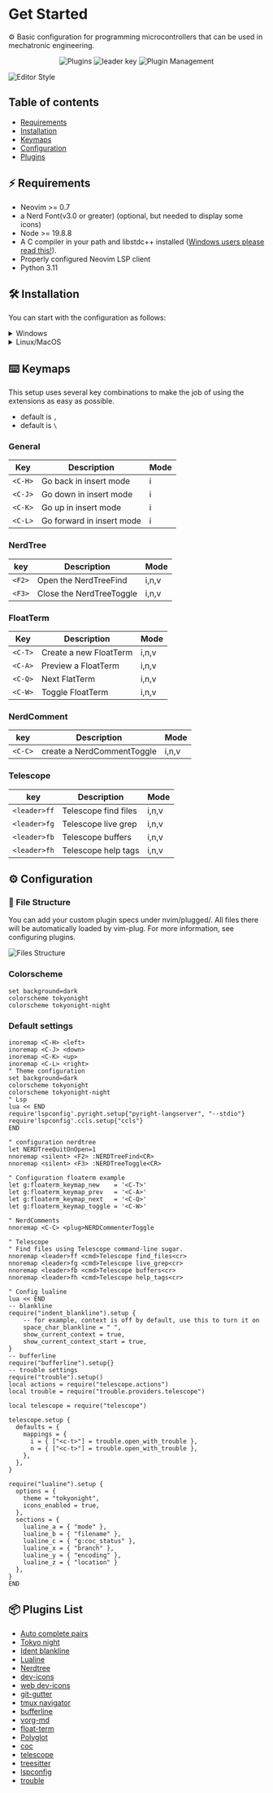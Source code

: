 # Get Started

⚙️ Basic configuration for programming microcontrollers that can be used in mechatronic engineering.

<p align="center">
<img alt="Plugins" src="https://img.shields.io/badge/build%20-%2020%20-%20brightgreen?style=for-the-badge&logo=vim&logoColor=black&label=Plugin%20Install">
<img alt="leader key" src="https://img.shields.io/badge/build-%2C-brightgreen?style=for-the-badge&logo=vim&logoColor=black&label=Leader%20key"> 
<img alt="Plugin Management" src="https://img.shields.io/badge/build-Vim%20Plug-brightgreen?style=for-the-badge&logo=vim&logoColor=black&label=Plugin%20Managment">
</p>

![Editor Style](img/appearence-workspace-nvim.png)

## Table of contents

- [Requirements](#%EF%B8%8F-requirements)
- [Installation](#%EF%B8%8F-installation)
- [Keymaps](#%EF%B8%8F-keymaps)
- [Configuration](#%EF%B8%8F-configuration)
- [Plugins](#-plugins-list)

## ⚡️ Requirements

- Neovim >= 0.7
- a Nerd Font(v3.0 or greater) (optional, but needed to display some icons)
- Node >= 19.8.8
- A C compiler in your path and libstdc++ installed ([Windows users please read this!](https://github.com/nvim-treesitter/nvim-treesitter/wiki/Windows-support)).
- Properly configured Neovim LSP client
- Python 3.11

## 🛠️ Installation

You can start with the configuration as follows:

<details>
<summary>Windows</summary>
  Install configuration with <a href="https://github.com/PowerShell/PowerShell" target="_blank" rel="noopener noreferrer">Poweshell</a>

1. In the terminal,

   ```
   git clone https://github.com/IlReSenzaNome/nvim.git $env:LOCALAPPDATA\nvim
   ```

2. Reload the terminal and launch nvim,

   ```
   nvim $env:LOCALAPPDATA\nvim\init.vim
   ```

3. Use the following command in nvim :PlugInstall,

4. Install additional dependencies for configuration,

   <details>
   <summary>Dependencies</summary>

   ```
    pip install -r requirements.txt
   ```

   On linux and macOs, you can install the [fd-find](https://npm.im/fd-find) package:

   ```
   npm install -g fd-find
   ```

   On windows using dependencies, you ca install the ripgrep

   ```
   winget install BurntSushi.ripgrep.MSVC
   ```

   </details>

</details>

<details>
<summary>Linux/MacOS</summary>

1. In the terminal,

   ```
   git clone https://github.com/IlReSenzaNome/nvim.git ~/.config/nvim
   ```

2. Reload the terminal and launch nvim,

   ```
   nvim ~/.config/nvim/init.vim
   ```

3. Use the following command in nvim :PlugInstall,

4. Install additional dependencies for configuration,

   <details>
   <summary>Dependencies</summary>

   ```
    pip install -r requirements.txt
   ```

   On linux and macOs, you can install the [fd-find](https://npm.im/fd-find) package:

   ```
   npm install -g fd-find
   ```

   On windows using dependencies, you ca install the [ripgrep](https://github.com/BurntSushi/ripgrep#installation) In Linux

   ```
   sudo apt-get install ripgrep
   ```

   In MacOS

   ```
   brew install ripgrep
   ```

   </details>

</details>

## ⌨️ Keymaps

This setup uses several key combinations to make the job of using the extensions as easy as possible.

- default <leader> is `,`
- default <localleader> is `\`

### General

| Key     | Description               | Mode |
| ------- | ------------------------- | ---- |
| `<C-H>` | Go back in insert mode    | i    |
| `<C-J>` | Go down in insert mode    | i    |
| `<C-K>` | Go up in insert mode      | i    |
| `<C-L>` | Go forward in insert mode | i    |

### NerdTree

| key    | Description              | Mode  |
| ------ | ------------------------ | ----- |
| `<F2>` | Open the NerdTreeFind    | i,n,v |
| `<F3>` | Close the NerdTreeToggle | i,n,v |

### FloatTerm

| Key     | Description            | Mode  |
| ------- | ---------------------- | ----- |
| `<C-T>` | Create a new FloatTerm | i,n,v |
| `<C-A>` | Preview a FloatTerm    | i,n,v |
| `<C-Q>` | Next FlatTerm          | i,n,v |
| `<C-W>` | Toggle FloatTerm       | i,n,v |

### NerdComment

| key     | Description                | Mode  |
| ------- | -------------------------- | ----- |
| `<C-C>` | create a NerdCommentToggle | i,n,v |

### Telescope

| key          | Description          | Mode  |
| ------------ | -------------------- | ----- |
| `<leader>ff` | Telescope find files | i,n,v |
| `<leader>fg` | Telescope live grep  | i,n,v |
| `<leader>fb` | Telescope buffers    | i,n,v |
| `<leader>fh` | Telescope help tags  | i,n,v |

## ⚙️ Configuration

### 📂 File Structure

You can add your custom plugin specs under nvim/plugged/. All files there will be automatically loaded by vim-plug. For more information, see configuring plugins.

![Files Structure](img/File-Structure.png)

### Colorscheme

```viml
set background=dark
colorscheme tokyonight
colorscheme tokyonight-night
```

### Default settings

```viml
inoremap <C-H> <left>
inoremap <C-J> <down>
inoremap <C-K> <up>
inoremap <C-L> <right>
" Theme configuration
set background=dark
colorscheme tokyonight
colorscheme tokyonight-night
" Lsp
lua << END
require'lspconfig'.pyright.setup{"pyright-langserver", "--stdio"}
require'lspconfig'.ccls.setup{"ccls"}
END

" configuration nerdtree
let NERDTreeQuitOnOpen=1
nnoremap <silent> <F2> :NERDTreeFind<CR>
nnoremap <silent> <F3> :NERDTreeToggle<CR>

" Configuration floaterm example
let g:floaterm_keymap_new    = '<C-T>'
let g:floaterm_keymap_prev   = '<C-A>'
let g:floaterm_keymap_next   = '<C-Q>'
let g:floaterm_keymap_toggle = '<C-W>'

" NerdComments
nnoremap <C-C> <plug>NERDCommenterToggle

" Telescope
" Find files using Telescope command-line sugar.
nnoremap <leader>ff <cmd>Telescope find_files<cr>
nnoremap <leader>fg <cmd>Telescope live_grep<cr>
nnoremap <leader>fb <cmd>Telescope buffers<cr>
nnoremap <leader>fh <cmd>Telescope help_tags<cr>

" Config lualine
lua << END
-- blankline
require("indent_blankline").setup {
    -- for example, context is off by default, use this to turn it on
    space_char_blankline = " ",
    show_current_context = true,
    show_current_context_start = true,
}
-- bufferline
require("bufferline").setup{}
-- trouble settings
require("trouble").setup()
local actions = require("telescope.actions")
local trouble = require("trouble.providers.telescope")

local telescope = require("telescope")

telescope.setup {
  defaults = {
    mappings = {
      i = { ["<c-t>"] = trouble.open_with_trouble },
      n = { ["<c-t>"] = trouble.open_with_trouble },
    },
  },
}

require("lualine").setup {
  options = {
    theme = "tokyonight",
    icons_enabled = true,
  },
  sections = {
    lualine_a = { "mode" },
    lualine_b = { "filename" },
    lualine_c = { "g:coc_status" },
    lualine_x = { "branch" },
    lualine_y = { "encoding" },
    lualine_z = { "location" }
  },
}
END
```

## 📦 Plugins List

- [Auto complete pairs](https://github.com/jiangmiao/auto-pairs)
- [Tokyo night](https://github.com/folke/tokyonight.nvim)
- [Ident blankline](https://github.com/lukas-reineke/indent-blankline.nvim)
- [Lualine](https://github.com/nvim-lualine/lualine.nvim)
- [Nerdtree](https://github.com/preservim/nerdtree)
- [dev-icons](https://github.com/devicons/devicon)
- [web dev-icons](https://github.com/nvim-tree/nvim-web-devicons)
- [git-gutter](https://github.com/airblade/vim-gitgutter)
- [tmux navigator](https://github.com/christoomey/vim-tmux-navigator)
- [bufferline](https://github.com/akinsho/bufferline.nvim)
- [vorg-md](https://github.com/bbrtj/vim-vorg-md)
- [float-term](https://github.com/voldikss/vim-floaterm)
- [Polyglot](https://github.com/sheerun/vim-polyglot)
- [coc](https://github.com/neoclide/coc.nvim)
- [telescope](https://github.com/nvim-telescope/telescope.nvim)
- [treesitter](https://github.com/nvim-treesitter/nvim-treesitter)
- [lspconfig](https://github.com/neovim/nvim-lspconfig)
- [trouble](https://github.com/folke/trouble.nvim)

